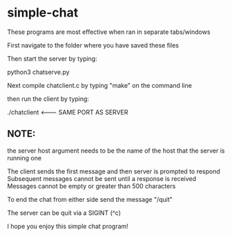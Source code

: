 # simple-chat

These programs are most effective when ran in separate tabs/windows

First navigate to the folder where you have saved these files 

Then start the server by typing:

python3 chatserve.py <port>


Next compile chatclient.c by typing "make" on the command line

then run the client by typing:

./chatclient <serverhost> <port>   <--- SAME PORT AS SERVER

## NOTE: 
the server host argument needs to be the name of the host that the server is running one


The client sends the first message and then server is prompted to respond
Subsequent messages cannot be sent until a response is received
Messages cannot be empty or greater than 500 characters

To end the chat from either side send the message "/quit"

The server can be quit via a SIGINT (^c)

I hope you enjoy this simple chat program!
